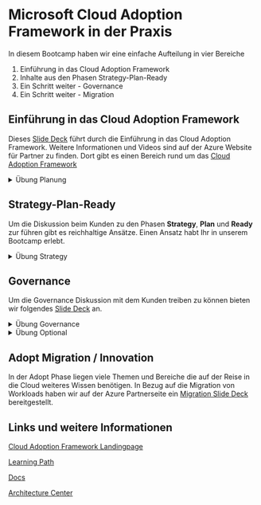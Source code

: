 # Microsoft Cloud Adoption Framework in der Praxis

In diesem Bootcamp haben wir eine einfache Aufteilung in vier Bereiche

1. Einführung in das Cloud Adoption Framework
2. Inhalte aus den Phasen Strategy-Plan-Ready
3. Ein Schritt weiter - Governance
4. Ein Schritt weiter - Migration

## Einführung in das Cloud Adoption Framework

Dieses [Slide Deck](1_intro/Cloud&#32;Adoption&#32;Framework&#32;-&#32;Walking&#32;Deck&#32;(L100).pptx) führt durch die Einführung in das Cloud Adoption Framework. Weitere Informationen und Videos sind auf der Azure Website für Partner zu finden. Dort gibt es einen Bereich rund um das [Cloud Adoption Framework](https://www.microsoft.com/azure/partners/cloud-adoption-framework)

<details><summary>Übung Planung</summary><p>
Nutzt den [DevOps Demo Generator](https://azuredevopsdemogenerator.azurewebsites.net/) um Euch in eurem Azure DevOps ein erstes Projekt bereitzustellen.
</p></details>

## Strategy-Plan-Ready

Um die Diskussion beim Kunden zu den Phasen **Strategy**, **Plan** und **Ready** zur führen gibt es reichhaltige Ansätze. Einen Ansatz habt Ihr in unserem Bootcamp erlebt.

<details><summary> Übung Strategy </summary><p>

#### Gedankenspiel

Wir teilen uns in zwei Gruppen auf. Jede Gruppe versucht auf Basis [dies Briefings](/0_common/briefing-gruppe1.md), einige der initialen Fragen zu beantworten, um sich potentiellen Vorgaben für die Cloud Adaption zu nähern.

Folgende Fragen sollen helfen die ersten gewünschten Ergebnisse zu erhalten:

- Was erwarten Sie von Ihrem Umzug in die Cloud?
- Was bewegen Sie heute schon in die Cloud?
- Wie hat Ihr Übergang in die Cloud Ihr Unternehmen verändert?
- Was sind Ihre kurz-, mittel- und langfristigen Ziele?
- Wie denken Sie über Dual Cloud nach?
- Welche Kriterien definieren, wo sich Apps oder Daten befinden?
- Welche Risiken haben Sie identifiziert?
- Was sind die nächsten Anwendungen und Datenbanken, die Sie identifiziert haben, um in die Cloud zu wechseln?
</p></details>

## Governance

Um die Governance Diskussion mit dem Kunden treiben zu können bieten wir folgendes [Slide Deck](../ICB-caf-in-practice/7_governance/Cloud&#32;Adoption&#32;Framework&#32;-&#32;Thru&#32;Partner&#32;Governance&#32;Workshop.pptx) an.

<details><summary> Übung Governance </summary><p>

Ausgehen von der Kundensituation aus der Übung oben, sollten nun die ersten Cloud Governance Überlegungen angestellt werden. Bitte folgende Fragen erarbeiten:

- Wie würden Sie die Managementgruppen basierend auf dem Kundenszenario strukturieren?
- Wie würden Sie Abonnements innerhalb von MGs aufteilen?
- Wie würden Sie Ressourcengruppen definieren?
- Welche Resource Governance Tools würden Sie einsetzen?
</p></details>

<details><summary> Übung Optional </summary><p>

Da Azure Policies eine wichtige Rolle spielen im Rahmen der Governance gern [folgende Lektion](https://docs.microsoft.com/en-us/learn/modules/intro-to-governance/) aus unserem Learning Portal durchspielen.
</p></details>

## Adopt Migration / Innovation

In der Adopt Phase liegen viele Themen und Bereiche die auf der Reise in die Cloud weiteres Wissen benötigen. In Bezug auf die Migration von Workloads haben wir auf der Azure Partnerseite ein [Migration Slide Deck](https://www.microsoft.com/azure/partners/resources/download/migration-conversation) bereitgestellt.

## Links und weitere Informationen

[Cloud Adoption Framework Landingpage](https://azure.microsoft.com/en-us/cloud-adoption-framework/)

[Learning Path](https://docs.microsoft.com/en-us/learn/modules/microsoft-cloud-adoption-framework-for-azure/)

[Docs](https://docs.microsoft.com/en-us/azure/cloud-adoption-framework/)

[Architecture Center](https://docs.microsoft.com/en-us/azure/architecture/)
